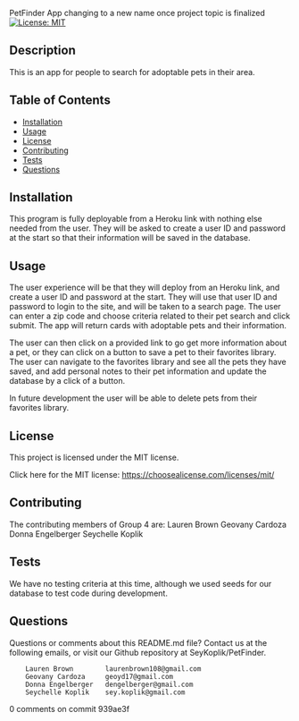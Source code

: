 PetFinder App
changing to a new name once project topic is finalized	
  [![License: MIT](https://img.shields.io/badge/License-MIT-yellow.svg)](https://opensource.org/licenses/MIT)

  ## Description 

  This is an app for people to search for adoptable pets in their area.

  ## Table of Contents

  * [Installation](#installation)
  * [Usage](#usage) 
  * [License](#license)
  * [Contributing](#contributing)
  * [Tests](#tests)
  * [Questions](#questions)


  ## Installation 

  This program is fully deployable from a Heroku link with nothing else needed from the user.  They will be asked to create a user ID and password at the start so that their information will be saved in the database.

  ## Usage 

  The user experience will be that they will deploy from an Heroku link, and create a user ID and password at the start.  They will use that user ID and password to login to the site, and will be taken to a search page.  The user can enter a zip code and choose criteria related to their pet search and click submit.  The app will return cards with adoptable pets and their information.

  The user can then click on a provided link to go get more information about a pet, or they can click on a button to save a pet to their favorites library.  The user can navigate to the favorites library and see all the pets they have saved, and add personal notes to their pet information and update the database by a click of a button.

  In future development the user will be able to delete pets from their favorites library.

  ## License 

  This project is licensed under the MIT license.

  Click here for the MIT license: https://choosealicense.com/licenses/mit/

  ## Contributing 

  The contributing members of Group 4 are:
        Lauren Brown
        Geovany Cardoza
        Donna Engelberger
        Seychelle Koplik

  ## Tests 

  We have no testing criteria at this time, although we used seeds for our database to test code during development.

  ## Questions 

  Questions or comments about this README.md file? Contact us at the following emails, or visit our Github repository at SeyKoplik/PetFinder.

        Lauren Brown        laurenbrown108@gmail.com
        Geovany Cardoza     geoyd17@gmail.com
        Donna Engelberger   dengelberger@gmail.com
        Seychelle Koplik    sey.koplik@gmail.com


0 comments on commit 939ae3f
